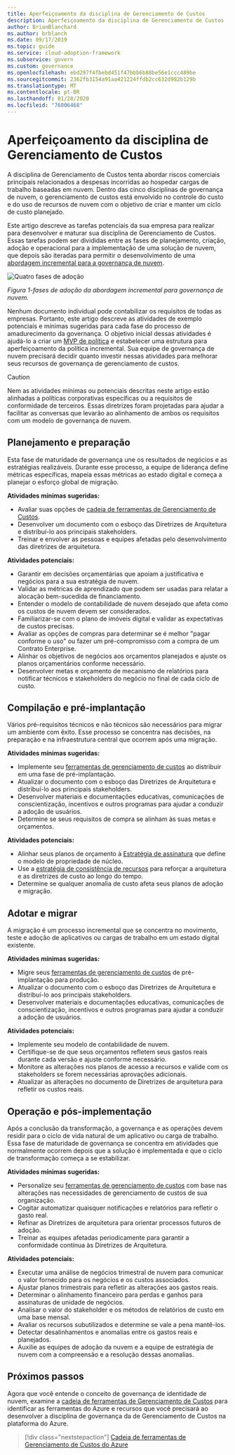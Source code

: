 ```yaml
---
title: Aperfeiçoamento da disciplina de Gerenciamento de Custos
description: Aperfeiçoamento da disciplina de Gerenciamento de Custos
author: BrianBlanchard
ms.author: brblanch
ms.date: 09/17/2019
ms.topic: guide
ms.service: cloud-adoption-framework
ms.subservice: govern
ms.custom: governance
ms.openlocfilehash: ebd297f4fbebd451f47bbb6b88be56e1ccc489be
ms.sourcegitcommit: 2362fb3154a91aa421224ffdb2cc632d982b129b
ms.translationtype: MT
ms.contentlocale: pt-BR
ms.lasthandoff: 01/28/2020
ms.locfileid: "76806468"
---
```

# <a name="cost-management-discipline-improvement"></a>Aperfeiçoamento da disciplina de Gerenciamento de Custos

A disciplina de Gerenciamento de Custos tenta abordar riscos comerciais principais relacionados a despesas incorridas ao hospedar cargas de trabalho baseadas em nuvem. Dentro das cinco disciplinas de governança de nuvem, o gerenciamento de custos está envolvido no controle do custo e do uso de recursos de nuvem com o objetivo de criar e manter um ciclo de custo planejado.

Este artigo descreve as tarefas potenciais da sua empresa para realizar para desenvolver e maturar sua disciplina de Gerenciamento de Custos. Essas tarefas podem ser divididas entre as fases de planejamento, criação, adoção e operacional para a implementação de uma solução de nuvem, que depois são iteradas para permitir o desenvolvimento de uma [abordagem incremental para a governança de nuvem](../guides/index.md#an-incremental-approach-to-cloud-governance).

![Quatro fases de adoção](../../_images/govern/adoption-phases.png)

*Figura 1-fases de adoção da abordagem incremental para governança de nuvem.*

Nenhum documento individual pode contabilizar os requisitos de todas as empresas. Portanto, este artigo descreve as atividades de exemplo potenciais e mínimas sugeridas para cada fase do processo de amadurecimento da governança. O objetivo inicial dessas atividades é ajudá-lo a criar um [MVP de política](../guides/index.md#an-incremental-approach-to-cloud-governance) e estabelecer uma estrutura para aperfeiçoamento da política incremental. Sua equipe de governança de nuvem precisará decidir quanto investir nessas atividades para melhorar seus recursos de governança de gerenciamento de custos.

> [!CAUTION]
> Nem as atividades mínimas ou potenciais descritas neste artigo estão alinhadas a políticas corporativas específicas ou a requisitos de conformidade de terceiros. Essas diretrizes foram projetadas para ajudar a facilitar as conversas que levarão ao alinhamento de ambos os requisitos com um modelo de governança de nuvem.

## <a name="planning-and-readiness"></a>Planejamento e preparação

Esta fase de maturidade de governança une os resultados de negócios e as estratégias realizáveis. Durante esse processo, a equipe de liderança define métricas específicas, mapeia essas métricas ao estado digital e começa a planejar o esforço global de migração.

**Atividades mínimas sugeridas:**

- Avaliar suas opções de [cadeia de ferramentas de Gerenciamento de Custos](./toolchain.md).
- Desenvolver um documento com o esboço das Diretrizes de Arquitetura e distribuí-lo aos principais stakeholders.
- Treinar e envolver as pessoas e equipes afetadas pelo desenvolvimento das diretrizes de arquitetura.

**Atividades potenciais:**

- Garantir em decisões orçamentárias que apoiam a justificativa e negócios para a sua estratégia de nuvem.
- Validar as métricas de aprendizado que podem ser usadas para relatar a alocação bem-sucedida de financiamento.
- Entender o modelo de contabilidade de nuvem desejado que afeta como os custos de nuvem devem ser considerados.
- Familiarizar-se com o plano de imóveis digital e validar as expectativas de custos precisas.
- Avaliar as opções de compras para determinar se é melhor "pagar conforme o uso" ou fazer um pré-compromisso com a compra de um Contrato Enterprise.
- Alinhar os objetivos de negócios aos orçamentos planejados e ajuste os planos orçamentários conforme necessário.
- Desenvolver metas e orçamento de mecanismo de relatórios para notificar técnicos e stakeholders do negócio no final de cada ciclo de custo.

## <a name="build-and-predeployment"></a>Compilação e pré-implantação

Vários pré-requisitos técnicos e não técnicos são necessários para migrar um ambiente com êxito. Esse processo se concentra nas decisões, na preparação e na infraestrutura central que ocorrem após uma migração.

**Atividades mínimas sugeridas:**

- Implemente seu [ferramentas de gerenciamento de custos](./toolchain.md) ao distribuir em uma fase de pré-implantação.
- Atualizar o documento com o esboço das Diretrizes de Arquitetura e distribuí-lo aos principais stakeholders.
- Desenvolver materiais e documentações educativas, comunicações de conscientização, incentivos e outros programas para ajudar a conduzir a adoção de usuários.
- Determine se seus requisitos de compra se alinham às suas metas e orçamentos.

**Atividades potenciais:**

- Alinhar seus planos de orçamento à [Estratégia de assinatura](../../decision-guides/subscriptions/index.md) que define o modelo de propriedade de núcleo.
- Use a [estratégia de consistência de recursos](../../decision-guides/resource-consistency/index.md) para reforçar a arquitetura e as diretrizes de custo ao longo do tempo.
- Determine se qualquer anomalia de custo afeta seus planos de adoção e migração.

## <a name="adopt-and-migrate"></a>Adotar e migrar

A migração é um processo incremental que se concentra no movimento, teste e adoção de aplicativos ou cargas de trabalho em um estado digital existente.

**Atividades mínimas sugeridas:**

- Migre seus [ferramentas de gerenciamento de custos](./toolchain.md) de pré-implantação para produção.
- Atualizar o documento com o esboço das Diretrizes de Arquitetura e distribuí-lo aos principais stakeholders.
- Desenvolver materiais e documentações educativas, comunicações de conscientização, incentivos e outros programas para ajudar a conduzir a adoção de usuários.

**Atividades potenciais:**

- Implemente seu modelo de contabilidade de nuvem.
- Certifique-se de que seus orçamentos refletem seus gastos reais durante cada versão e ajuste conforme necessário.
- Monitore as alterações nos planos de acesso a recursos e valide com os stakeholders se forem necessárias aprovações adicionais.
- Atualizar as alterações no documento de Diretrizes de arquitetura para refletir os custos reais.

## <a name="operate-and-post-implementation"></a>Operação e pós-implementação

Após a conclusão da transformação, a governança e as operações devem residir para o ciclo de vida natural de um aplicativo ou carga de trabalho. Essa fase de maturidade de governança se concentra em atividades que normalmente ocorrem depois que a solução é implementada e que o ciclo de transformação começa a se estabilizar.

**Atividades mínimas sugeridas:**

- Personalize seu [ferramentas de gerenciamento de custos](./toolchain.md) com base nas alterações nas necessidades de gerenciamento de custos de sua organização.
- Cogitar automatizar quaisquer notificações e relatórios para refletir o gasto real.
- Refinar as Diretrizes de arquitetura para orientar processos futuros de adoção.
- Treinar as equipes afetadas periodicamente para garantir a conformidade contínua às Diretrizes de Arquitetura.

**Atividades potenciais:**

- Executar uma análise de negócios trimestral de nuvem para comunicar o valor fornecido para os negócios e os custos associados.
- Ajustar planos trimestrais para refletir as alterações aos gastos reais.
- Determinar o alinhamento financeiro para perdas e ganhos para assinaturas de unidade de negócios.
- Analisar o valor do stakeholder e os métodos de relatórios de custo em uma base mensal.
- Avaliar os recursos subutilizados e determine se vale a pena mantê-los.
- Detectar desalinhamentos e anomalias entre os gastos reais e planejados.
- Auxilie as equipes de adoção da nuvem e a equipe de estratégia de nuvem com a compreensão e a resolução dessas anomalias.

## <a name="next-steps"></a>Próximos passos

Agora que você entende o conceito de governança de identidade de nuvem, examine a [cadeia de ferramentas de Gerenciamento de Custos](./toolchain.md) para identificar as ferramentas do Azure e recursos que você precisará ao desenvolver a disciplina de governança da de Gerenciamento de Custos na plataforma do Azure.

> [!div class="nextstepaction"]
> [Cadeia de ferramentas de Gerenciamento de Custos do Azure](./toolchain.md)
